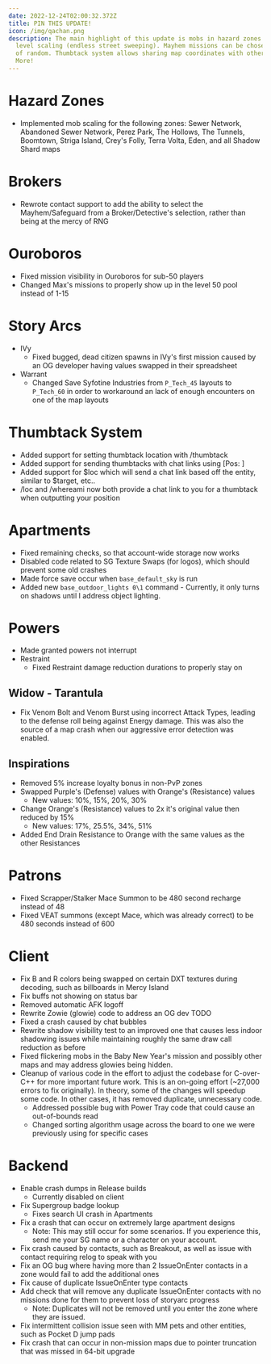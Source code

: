 ```yaml
---
date: 2022-12-24T02:00:32.372Z
title: PIN THIS UPDATE!
icon: /img/qachan.png
description: The main highlight of this update is mobs in hazard zones ignore
  level scaling (endless street sweeping). Mayhem missions can be chosen instead
  of random. Thumbtack system allows sharing map coordinates with other players.
  More!
---
```

# Hazard Zones

* Implemented mob scaling for the following zones: Sewer Network, Abandoned Sewer Network, Perez Park, The Hollows, The Tunnels, Boomtown, Striga Island, Crey's Folly, Terra Volta, Eden, and all Shadow Shard maps

# Brokers

* Rewrote contact support to add the ability to select the Mayhem/Safeguard from a Broker/Detective's selection, rather than being at the mercy of RNG

# Ouroboros

* Fixed mission visibility in Ouroboros for sub-50 players
* Changed Max's missions to properly show up in the level 50 pool instead of 1-15

# Story Arcs

* IVy
  - Fixed bugged, dead citizen spawns in IVy's first mission caused by an OG developer having values swapped in their spreadsheet
* Warrant
  - Changed Save Syfotine Industries from `P_Tech_45` layouts to `P_Tech_60` in order to workaround an lack of enough encounters on one of the map layouts

# Thumbtack System

* Added support for setting thumbtack location with /thumbtack <x> <y> <z>
* Added support for sending thumbtacks with chat links using [Pos: <x> <y> <z>] 
* Added support for $loc which will send a chat link based off the entity, similar to $target, etc..
* /loc and /whereami now both provide a chat link to you for a thumbtack when outputting your position

# Apartments

* Fixed remaining checks, so that account-wide storage now works
* Disabled code related to SG Texture Swaps (for logos), which should prevent some old crashes
* Made force save occur when `base_default_sky` is run
* Added new `base_outdoor_lights 0\1` command - Currently, it only turns on shadows until I address object lighting.

# Powers

* Made granted powers not interrupt
* Restraint
  - Fixed Restraint damage reduction durations to properly stay on

## Widow - Tarantula

  * Fix Venom Bolt and Venom Burst using incorrect Attack Types, leading to the defense roll being against Energy damage. This was also the source of a map crash when our aggressive error detection was enabled.

## Inspirations

* Removed 5% increase loyalty bonus in non-PvP zones
* Swapped Purple's (Defense) values with Orange's (Resistance) values
  - New values: 10%, 15%, 20%, 30%
* Change Orange's (Resistance) values to 2x it's original value then reduced by 15%
  - New values: 17%, 25.5%, 34%, 51%
* Added End Drain Resistance to Orange with the same values as the other Resistances

# Patrons
* Fixed Scrapper/Stalker Mace Summon to be 480 second recharge instead of 48
* Fixed VEAT summons (except Mace, which was already correct) to be 480 seconds instead of 600

# Client

* Fix B and R colors being swapped on certain DXT textures during decoding, such as billboards in Mercy Island
* Fix buffs not showing on status bar
* Removed automatic AFK logoff
* Rewrite Zowie (glowie) code to address an OG dev TODO
* Fixed a crash caused by chat bubbles
* Rewrite shadow visibility test to an improved one that causes less indoor shadowing issues while maintaining roughly the same draw call reduction as before
* Fixed flickering mobs in the Baby New Year's mission and possibly other maps and may address glowies being hidden.
* Cleanup of various code in the effort to adjust the codebase for C-over-C++ for more important future work. This is an on-going effort (~27,000 errors to fix originally). In theory, some of the changes will speedup some code. In other cases, it has removed duplicate, unnecessary code.
  - Addressed possible bug with Power Tray code that could cause an out-of-bounds read
  - Changed sorting algorithm usage across the board to one we were previously using for specific cases

# Backend

* Enable crash dumps in Release builds
  - Currently disabled on client
* Fix Supergroup badge lookup
  - Fixes search UI crash in Apartments
* Fix a crash that can occur on extremely large apartment designs
  - Note: This may still occur for some scenarios. If you experience this, send me your SG name or a character on your account.
* Fix crash caused by contacts, such as Breakout, as well as issue with contact requiring relog to speak with you
* Fix an OG bug where having more than 2 IssueOnEnter contacts in a zone would fail to add the additional ones
* Fix cause of duplicate IssueOnEnter type contacts
* Add check that will remove any duplicate IssueOnEnter contacts with no missions done for them to prevent loss of storyarc progress
  - Note: Duplicates will not be removed until you enter the zone where they are issued.
* Fix intermittent collision issue seen with MM pets and other entities, such as Pocket D jump pads
* Fix crash that can occur in non-mission maps due to pointer truncation that was missed in 64-bit upgrade
